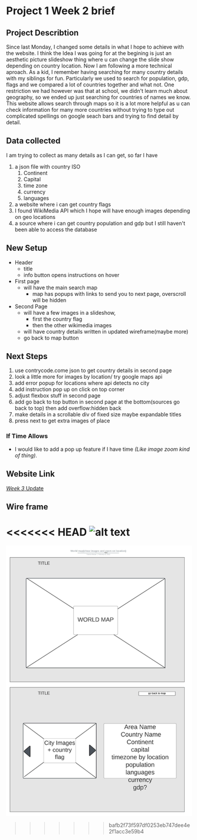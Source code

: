 # Project 1 Week 2 brief
## Project Describtion
Since last Monday, I changed some details in what I hope to achieve with the website. I think the Idea I was going for at the begining is just an aesthetic picture slideshow thing where u can change the slide show depending on country location. Now I am following a more technical aproach. As a kid, I remember having searching for many country details with my siblings for fun. Particularly we used to search for population, gdp, flags and we compared a lot of countries together and what not. One restriction we had however was that at school, we didn't learn much about geography, so we ended up just searching for countries of names we know. This website allows search through maps so it is a lot more helpful as u can check information for many more countries without trying to type out complicated spellings on google seach bars and trying to find detail by detail.

## Data collected
I am trying to collect as many details as I can get, so far I have
1. a json file with country ISO
    1. Continent
    2. Capital
    3. time zone
    4. currency
    5. languages
2. a website where i can get country flags
3. I found WikiMedia API which I hope will have enough images depending on geo locations
4. a source where i can get country population and gdp but I still haven't been able to access the database

## New Setup
* Header 
    * title
    * info button opens instructions on hover
* First page
    * will have the main search map
        * map has popups with links to send you to next page, overscroll will be hidden
* Second Page
    * will have a few images in a slideshow, 
        * first the country flag
        * then the other wikimedia images
    * will have country details written in updated wireframe(maybe more)
    * go back to map button

## Next Steps
1. use contrycode.come json to get country details in second page
2. look a little more for images by location/ try google maps api
3. add error popup for locations where api detects no city
4. add instruction pop up on click on top corner
5. adjust flexbox stuff in second page
6. add go back to top button in second page at the bottom(sources go back to top) then add overflow:hidden back
6. make details in a scrollable div of fixed size maybe expandable titles
7. press next to get extra images of place

### If Time Allows
- I would like to add a pop up feature if I have time *(Like image zoom kind of thing)*.

## Website Link
[_Week 3_ Update](https://fnassar.github.io/connectionslab/Week4/assignment_1test "Website Current link")

## Wire frame
<<<<<<< HEAD
![alt text](https://github.com/fnassar/connectionslab/blob/main/Week4\assignment_1test\WorldMapWireframe.jpeg "Wire Frame")
=======
![alt text](https://github.com/fnassar/connectionslab/blob/main/Week4/assignment_1test/WorldMapWireframe.jpeg "Wire Frame")
>>>>>>> bafb2f73f597df0253eb747dee4e2f1acc3e59b4
